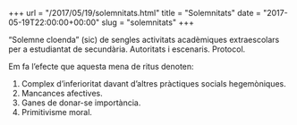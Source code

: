 +++
url = "/2017/05/19/solemnitats.html"
title = "Solemnitats"
date = "2017-05-19T22:00:00+00:00"
slug = "solemnitats"
+++

“Solemne cloenda” (sic) de sengles activitats acadèmiques extraescolars per a estudiantat de secundària. Autoritats i escenaris. Protocol.

Em fa l’efecte que aquesta mena de ritus denoten:

  1. Complex d’inferioritat davant d’altres pràctiques socials hegemòniques.
  2. Mancances afectives.
  3. Ganes de donar-se importància.
  4. Primitivisme moral.

